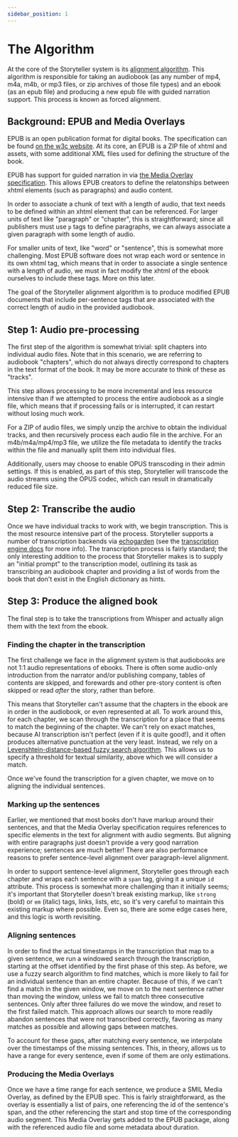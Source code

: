 ```yaml
---
sidebar_position: 1
---
```


# The Algorithm

At the core of the Storyteller system is its
[alignment algorithm](https://gitlab.com/smoores/storyteller/-/blob/main/web/synchronize/synchronizer.ts?ref_type=heads).
This algorithm is responsible for taking an audiobook (as any number of mp4,
m4a, m4b, or mp3 files, or zip archives of those file types) and an ebook (as an
epub file) and producing a new epub file with guided narration support. This
process is known as forced alignment.

## Background: EPUB and Media Overlays

EPUB is an open publication format for digital books. The specification can be
found [on the w3c website](https://www.w3.org/publishing/epub3/). At its core,
an EPUB is a ZIP file of xhtml and assets, with some additional XML files used
for defining the structure of the book.

EPUB has support for guided narration in via
[the Media Overlay specification](https://www.w3.org/TR/epub-33/#sec-media-overlays).
This allows EPUB creators to define the relatonships between xhtml elements
(such as paragraphs) and audio content.

In order to associate a chunk of text with a length of audio, that text needs to
be defined within an xhtml element that can be referenced. For larger units of
text like "paragraph" or "chapter", this is straightforward; since all
publishers must use `p` tags to define paragraphs, we can always associate a
given paragraph with some length of audio.

For smaller units of text, like "word" or "sentence", this is somewhat more
challenging. Most EPUB software does not wrap each word or sentence in its own
xhtml tag, which means that in order to associate a single sentence with a
length of audio, we must in fact modify the xhtml of the ebook ourselves to
include these tags. More on this later.

The goal of the Storyteller alignment algorithm is to produce modified EPUB
documents that include per-sentence tags that are associated with the correct
length of audio in the provided audiobook.

## Step 1: Audio pre-processing

The first step of the algorithm is somewhat trivial: split chapters into
individual audio files. Note that in this scenario, we are referring to
audiobook "chapters", which do not always directly correspond to chapters in the
text format of the book. It may be more accurate to think of these as "tracks".

This step allows processing to be more incremental and less resource intensive
than if we attempted to process the entire audiobook as a single file, which
means that if processing fails or is interrupted, it can restart without losing
much work.

For a ZIP of audio files, we simply unzip the archive to obtain the individual
tracks, and then recursively process each audio file in the archive. For an
m4b/m4a/mp4/mp3 file, we utilize the file metadata to identify the tracks within
the file and manually split them into individual files.

Additionally, users may choose to enable OPUS transcoding in their admin
settings. If this is enabled, as part of this step, Storyteller will transcode
the audio streams using the OPUS codec, which can result in dramatically reduced
file size.

## Step 2: Transcribe the audio

Once we have individual tracks to work with, we begin transcription. This is the
most resource intensive part of the process. Storyteller supports a number of
transcription backends via
[echogarden](https://github.com/echogarden-project/echogarden) (see the
[transcription engine docs](/docs/administering#transcription-engine-settings)
for more info). The transcription process is fairly standard; the only
interesting addition to the process that Storyteller makes is to supply an
"initial prompt" to the transcription model, outlining its task as transcribing
an audiobook chapter and providing a list of words from the book that don't
exist in the English dictionary as hints.

## Step 3: Produce the aligned book

The final step is to take the transcriptions from Whisper and actually align
them with the text from the ebook.

### Finding the chapter in the transcription

The first challenge we face in the alignment system is that audiobooks are not
1:1 audio representations of ebooks. There is often some audio-only introduction
from the narrator and/or publishing company, tables of contents are skipped, and
forewards and other pre-story content is often skipped or read _after_ the
story, rather than before.

This means that Storyteller can't assume that the chapters in the ebook are in
order in the audiobook, or even represented at all. To work around this, for
each chapter, we scan through the transcription for a place that seems to match
the beginning of the chapter. We can't rely on exact matches, because AI
transcription isn't perfect (even if it is quite good!), and it often produces
alternative punctuation at the very least. Instead, we rely on a
[Levenshtein-distance-based fuzzy search algorithm](https://github.com/taleinat/fuzzysearch).
This allows us to specify a threshold for textual similarity, above which we
will consider a match.

Once we've found the transcription for a given chapter, we move on to aligning
the individual sentences.

### Marking up the sentences

Earlier, we mentioned that most books don't have markup around their sentences,
and that the Media Overlay specification requires references to specific
elements in the text for alignment with audio segments. But aligning with entire
paragraphs just doesn't provide a very good narration experience; sentences are
much better! There are also performance reasons to prefer sentence-level
alignment over paragraph-level alignment.

In order to support sentence-level alignment, Storyteller goes through each
chapter and wraps each sentence with a `span` tag, giving it a unique `id`
attribute. This process is somewhat more challenging than it initially seems;
it's important that Storyteller doesn't break existing markup, like `strong`
(bold) or `em` (italic) tags, links, lists, etc, so it's very careful to
maintain this existing markup where possible. Even so, there are some edge cases
here, and this logic is worth revisiting.

### Aligning sentences

In order to find the actual timestamps in the transcription that map to a given
sentence, we run a windowed search through the transcription, starting at the
offset identified by the first phase of this step. As before, we use a fuzzy
search algorithm to find matches, which is more likely to fail for an individual
sentence than an entire chapter. Because of this, if we can't find a match in
the given window, we move on to the next sentence rather than moving the window,
unless we fail to match three consecutive sentences. Only after three failures
do we move the window, and reset to the first failed match. This approach allows
our search to more readily abandon sentences that were not transcribed
correctly, favoring as many matches as possible and allowing gaps between
matches.

To account for these gaps, after matching every sentence, we interpolate over
the timestamps of the missing sentences. This, in theory, allows us to have a
range for every sentence, even if some of them are only estimations.

### Producing the Media Overlays

Once we have a time range for each sentence, we produce a SMIL Media Overlay, as
defined by the EPUB spec. This is fairly straightforward, as the overlay is
essentially a list of pairs, one referencing the id of the sentence's span, and
the other referencing the start and stop time of the corresponding audio
segment. This Media Overlay gets added to the EPUB package, along with the
referenced audio file and some metadata about duration.
